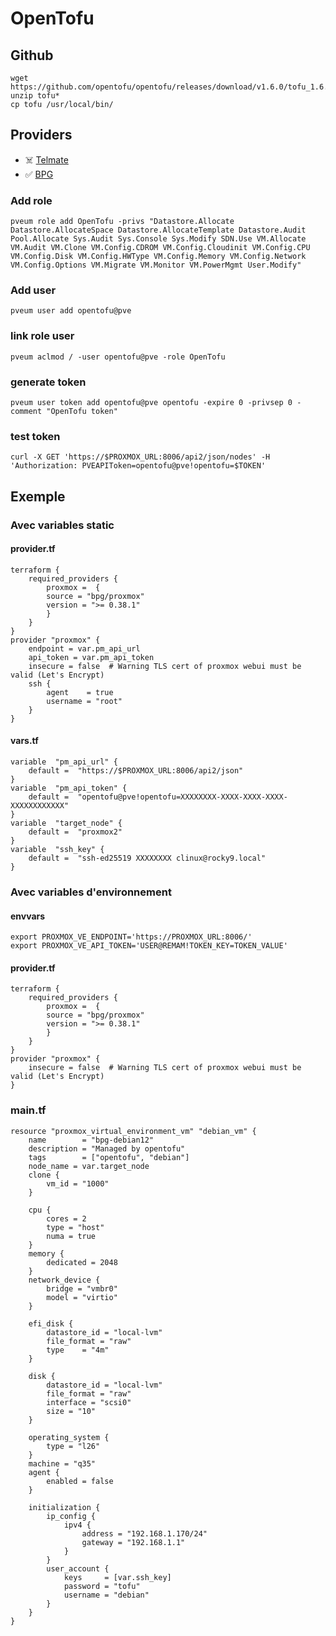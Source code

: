 # OpenTofu
## Github
    wget https://github.com/opentofu/opentofu/releases/download/v1.6.0/tofu_1.6.0_linux_amd64.zip
    unzip tofu*
    cp tofu /usr/local/bin/

## Providers

* ☠️ [Telmate](https://github.com/Telmate/terraform-provider-proxmox)
* ✅ [BPG](https://github.com/bpg/terraform-provider-proxmox)

### Add role
    pveum role add OpenTofu -privs "Datastore.Allocate Datastore.AllocateSpace Datastore.AllocateTemplate Datastore.Audit Pool.Allocate Sys.Audit Sys.Console Sys.Modify SDN.Use VM.Allocate VM.Audit VM.Clone VM.Config.CDROM VM.Config.Cloudinit VM.Config.CPU VM.Config.Disk VM.Config.HWType VM.Config.Memory VM.Config.Network VM.Config.Options VM.Migrate VM.Monitor VM.PowerMgmt User.Modify"
### Add user
    pveum user add opentofu@pve
### link role user
    pveum aclmod / -user opentofu@pve -role OpenTofu
### generate token
    pveum user token add opentofu@pve opentofu -expire 0 -privsep 0 -comment "OpenTofu token"
### test token
    curl -X GET 'https://$PROXMOX_URL:8006/api2/json/nodes' -H 'Authorization: PVEAPIToken=opentofu@pve!opentofu=$TOKEN'


## Exemple 
### Avec variables static
#### provider.tf
    terraform {
        required_providers {
            proxmox =  {
            source = "bpg/proxmox"
            version = ">= 0.38.1"
            }
        }
    }
    provider "proxmox" {
        endpoint = var.pm_api_url
        api_token = var.pm_api_token
        insecure = false  # Warning TLS cert of proxmox webui must be valid (Let's Encrypt)
        ssh {
            agent    = true
            username = "root"
        }
    }

#### vars.tf
    variable  "pm_api_url" {
        default =  "https://$PROXMOX_URL:8006/api2/json"
    }
    variable  "pm_api_token" {
        default =  "opentofu@pve!opentofu=XXXXXXXX-XXXX-XXXX-XXXX-XXXXXXXXXXXX"
    }
    variable  "target_node" {
        default =  "proxmox2"
    }
    variable  "ssh_key" {
        default =  "ssh-ed25519 XXXXXXXX clinux@rocky9.local"
    }

### Avec variables d'environnement
#### envvars 
    export PROXMOX_VE_ENDPOINT='https://PROXMOX_URL:8006/'
    export PROXMOX_VE_API_TOKEN='USER@REMAM!TOKEN_KEY=TOKEN_VALUE'

#### provider.tf
    terraform {
        required_providers {
            proxmox =  {
            source = "bpg/proxmox"
            version = ">= 0.38.1"
            }
        }
    }
    provider "proxmox" {
        insecure = false  # Warning TLS cert of proxmox webui must be valid (Let's Encrypt)
    }


### main.tf
    resource "proxmox_virtual_environment_vm" "debian_vm" {
        name        = "bpg-debian12"
        description = "Managed by opentofu"
        tags        = ["opentofu", "debian"]
        node_name = var.target_node
        clone {
            vm_id = "1000"
        }

        cpu {
            cores = 2
            type = "host"
            numa = true
        }
        memory {
            dedicated = 2048
        }
        network_device {
            bridge = "vmbr0"
            model = "virtio"
        }

        efi_disk {
            datastore_id = "local-lvm"
            file_format = "raw"
            type    = "4m"
        }

        disk {
            datastore_id = "local-lvm"
            file_format = "raw"
            interface = "scsi0"
            size = "10"
        }

        operating_system {
            type = "l26"
        }
        machine = "q35"
        agent {
            enabled = false
        }

        initialization {
            ip_config {
                ipv4 {
                    address = "192.168.1.170/24"
                    gateway = "192.168.1.1"
                }
            }
            user_account {
                keys     = [var.ssh_key]
                password = "tofu"
                username = "debian"
            }
        }
    }
